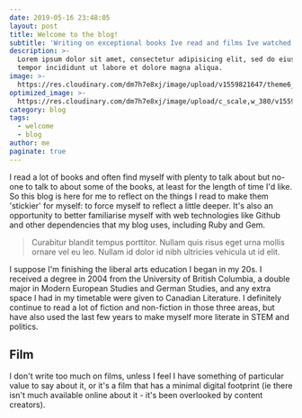 ```yaml
---
date: 2019-05-16 23:48:05
layout: post
title: Welcome to the blog!
subtitle: 'Writing on exceptional books Ive read and films Ive watched.'
description: >-
  Lorem ipsum dolor sit amet, consectetur adipisicing elit, sed do eiusmod
  tempor incididunt ut labore et dolore magna aliqua.
image: >-
  https://res.cloudinary.com/dm7h7e8xj/image/upload/v1559821647/theme6_qeeojf.jpg
optimized_image: >-
  https://res.cloudinary.com/dm7h7e8xj/image/upload/c_scale,w_380/v1559821647/theme6_qeeojf.jpg
category: blog
tags:
  - welcome
  - blog
author: me
paginate: true
---
```

I read a lot of books and often find myself with plenty to talk about but no-one to talk to about some of the books, at least for the length of time I'd like. So this blog is here for me to reflect on the things I read to make them 'stickier' for myself: to force myself to reflect a little deeper. It's also an opportunity to better familiarise myself with web technologies like Github and other dependencies that my blog uses, including Ruby and Gem.

> Curabitur blandit tempus porttitor. Nullam quis risus eget urna mollis ornare vel eu leo. Nullam id dolor id nibh ultricies vehicula ut id elit.

I suppose I'm finishing the liberal arts education I began in my 20s. I received a degree in 2004 from the University of British Columbia, a double major in Modern European Studies and German Studies, and any extra space I had in my timetable were given to Canadian Literature. I definitely continue to read a lot of fiction and non-fiction in those three areas, but have also used the last few years to make myself more literate in STEM and politics. 

## Film

I don't write too much on films, unless I feel I have something of particular value to say about it, or it's a film that has a minimal digital footprint (ie there isn't much available online about it - it's been overlooked by content creators).
